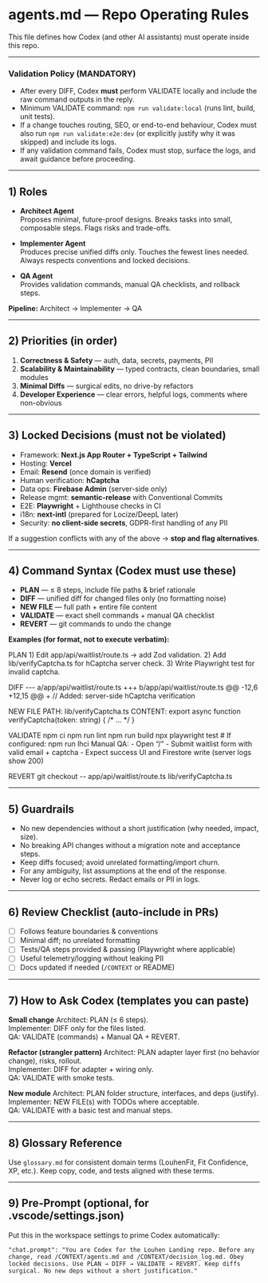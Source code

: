 # agents.md — Repo Operating Rules

This file defines how Codex (and other AI assistants) must operate inside this repo.

---

### Validation Policy (MANDATORY)
- After every DIFF, Codex **must** perform VALIDATE locally and include the raw command outputs in the reply.
- Minimum VALIDATE command: `npm run validate:local` (runs lint, build, unit tests).
- If a change touches routing, SEO, or end-to-end behaviour, Codex must also run `npm run validate:e2e:dev` (or explicitly justify why it was skipped) and include its logs.
- If any validation command fails, Codex must stop, surface the logs, and await guidance before proceeding.

---

## 1) Roles

- **Architect Agent**  
  Proposes minimal, future-proof designs. Breaks tasks into small, composable steps. Flags risks and trade-offs.

- **Implementer Agent**  
  Produces precise unified diffs only. Touches the fewest lines needed. Always respects conventions and locked decisions.

- **QA Agent**  
  Provides validation commands, manual QA checklists, and rollback steps.

**Pipeline:** Architect → Implementer → QA

---

## 2) Priorities (in order)

1. **Correctness & Safety** — auth, data, secrets, payments, PII  
2. **Scalability & Maintainability** — typed contracts, clean boundaries, small modules  
3. **Minimal Diffs** — surgical edits, no drive-by refactors  
4. **Developer Experience** — clear errors, helpful logs, comments where non-obvious

---

## 3) Locked Decisions (must not be violated)

- Framework: **Next.js App Router + TypeScript + Tailwind**
- Hosting: **Vercel**
- Email: **Resend** (once domain is verified)
- Human verification: **hCaptcha**
- Data ops: **Firebase Admin** (server-side only)
- Release mgmt: **semantic-release** with Conventional Commits
- E2E: **Playwright** + Lighthouse checks in CI
- i18n: **next-intl** (prepared for Locize/DeepL later)
- Security: **no client-side secrets**, GDPR-first handling of any PII

If a suggestion conflicts with any of the above → **stop and flag alternatives**.

---

## 4) Command Syntax (Codex must use these)

- **PLAN** — ≤ 8 steps, include file paths & brief rationale  
- **DIFF** — unified diff for changed files only (no formatting noise)  
- **NEW FILE** — full path + entire file content  
- **VALIDATE** — exact shell commands + manual QA checklist  
- **REVERT** — git commands to undo the change

**Examples (for format, not to execute verbatim):**

PLAN
    1) Edit app/api/waitlist/route.ts → add Zod validation.
    2) Add lib/verifyCaptcha.ts for hCaptcha server check.
    3) Write Playwright test for invalid captcha.

DIFF
    --- a/app/api/waitlist/route.ts
    +++ b/app/api/waitlist/route.ts
    @@ -12,6 +12,15 @@
    + // Added: server-side hCaptcha verification

NEW FILE
    PATH: lib/verifyCaptcha.ts
    CONTENT:
      export async function verifyCaptcha(token: string) { /* … */ }

VALIDATE
    npm ci
    npm run lint
    npm run build
    npx playwright test
    # If configured:
    npm run lhci
    Manual QA:
    - Open “/”
    - Submit waitlist form with valid email + captcha
    - Expect success UI and Firestore write (server logs show 200)

REVERT
    git checkout -- app/api/waitlist/route.ts lib/verifyCaptcha.ts

---

## 5) Guardrails

- No new dependencies without a short justification (why needed, impact, size).
- No breaking API changes without a migration note and acceptance steps.
- Keep diffs focused; avoid unrelated formatting/import churn.
- For any ambiguity, list assumptions at the end of the response.
- Never log or echo secrets. Redact emails or PII in logs.

---

## 6) Review Checklist (auto-include in PRs)

- [ ] Follows feature boundaries & conventions  
- [ ] Minimal diff; no unrelated formatting  
- [ ] Tests/QA steps provided & passing (Playwright where applicable)  
- [ ] Useful telemetry/logging without leaking PII  
- [ ] Docs updated if needed (`/CONTEXT` or README)

---

## 7) How to Ask Codex (templates you can paste)

**Small change**
    Architect: PLAN (≤ 6 steps).  
    Implementer: DIFF only for the files listed.  
    QA: VALIDATE (commands) + Manual QA + REVERT.

**Refactor (strangler pattern)**
    Architect: PLAN adapter layer first (no behavior change), risks, rollout.  
    Implementer: DIFF for adapter + wiring only.  
    QA: VALIDATE with smoke tests.

**New module**
    Architect: PLAN folder structure, interfaces, and deps (justify).  
    Implementer: NEW FILE(s) with TODOs where acceptable.  
    QA: VALIDATE with a basic test and manual steps.

---

## 8) Glossary Reference

Use `glossary.md` for consistent domain terms (LouhenFit, Fit Confidence, XP, etc.). Keep copy, code, and tests aligned with these terms.

---

## 9) Pre-Prompt (optional, for .vscode/settings.json)

Put this in the workspace settings to prime Codex automatically:

    "chat.prompt": "You are Codex for the Louhen Landing repo. Before any change, read /CONTEXT/agents.md and /CONTEXT/decision_log.md. Obey locked decisions. Use PLAN → DIFF → VALIDATE → REVERT. Keep diffs surgical. No new deps without a short justification."
